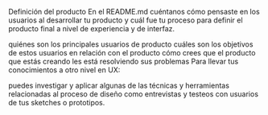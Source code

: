 Definición del producto
En el README.md cuéntanos cómo pensaste en los usuarios 
al desarrollar tu producto y cuál fue tu proceso para definir el producto final a nivel de experiencia y de interfaz.

quiénes son los principales usuarios de producto
cuáles son los objetivos de estos usuarios en relación con el producto
cómo crees que el producto que estás creando les está resolviendo sus problemas
Para llevar tus conocimientos a otro nivel en UX:

puedes investigar y aplicar algunas de las técnicas y herramientas relacionadas al proceso de diseño como entrevistas y testeos con usuarios de tus sketches o prototipos.

